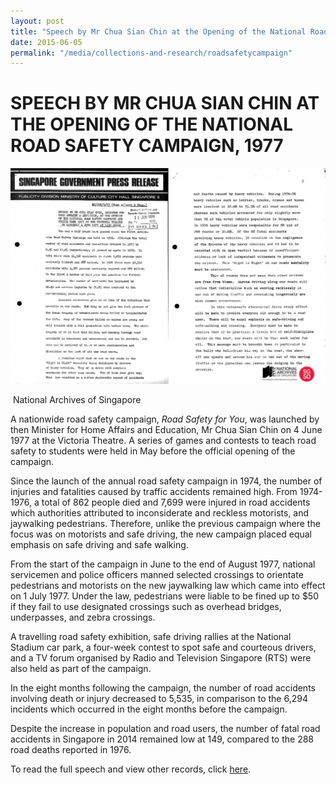 ```yaml
---
layout: post
title: "Speech by Mr Chua Sian Chin at the Opening of the National Road Safety Campaign, 1977"
date: 2015-06-05
permalink: "/media/collections-and-research/roadsafetycampaign"
---
```


<iframe id="pxcelframe" src="//t.sharethis.com/a/t_.htm?ver=0.345.16985&amp;cid=c010#rnd=1577953888611&amp;cid=c010&amp;dmn=www.nas.gov.sg&amp;tt=t.dhj&amp;dhjLcy=62&amp;lbl=pxcel&amp;flbl=pxcel&amp;ll=d&amp;ver=0.345.16985&amp;ell=d&amp;cck=__stid&amp;pn=%2Fblogs%2Farchivistpick%2Froad-safety-campaign%2F&amp;qs=na&amp;rdn=www.nas.gov.sg&amp;rpn=%2Fblogs%2Farchivistpick%2F2015%2F06%2F&amp;rqs=na&amp;cc=SG&amp;cont=AS&amp;ipaddr=" style="display: none;"></iframe>

# SPEECH BY MR CHUA SIAN CHIN AT THE OPENING OF THE NATIONAL ROAD SAFETY CAMPAIGN, 1977

![National Archives of Singapore](../../../images/blogs/2015-06-05-L-1024x701.jpg)

​																	National Archives of Singapore

A nationwide road safety campaign, *Road Safety for You*, was launched by then Minister for Home Affairs and Education, Mr Chua Sian Chin on 4 June 1977 at the Victoria Theatre.  A series of games and contests to teach road safety to students were held in May before the official opening of the campaign.

Since the launch of the annual road safety campaign in 1974, the number of injuries and fatalities caused by traffic accidents remained high. From 1974-1976, a total of 862 people died and 7,699 were injured in road accidents which authorities attributed to inconsiderate and reckless motorists, and jaywalking pedestrians. Therefore, unlike the previous campaign where the focus was on motorists and safe driving, the new campaign placed equal emphasis on safe driving and safe walking.

From the start of the campaign in June to the end of August 1977, national servicemen and police officers manned selected crossings to orientate pedestrians and motorists on the new jaywalking law which came into effect on 1 July 1977. Under the law, pedestrians were liable to be fined up to $50 if they fail to use designated crossings such as overhead bridges, underpasses, and zebra crossings.

A travelling road safety exhibition, safe driving rallies at the National Stadium car park, a four-week contest to spot safe and courteous drivers, and a TV forum organised by Radio and Television Singapore (RTS) were also held as part of the campaign.

In the eight months following the campaign, the number of road accidents involving death or injury decreased to 5,535, in comparison to the 6,294 incidents which occurred in the eight months before the campaign.

Despite the increase in population and road users, the number of fatal road accidents in Singapore in 2014 remained low at 149, compared to the 288 road deaths reported in 1976.

To read the full speech and view other records, click [here](http://www.nas.gov.sg/archivesonline/speeches/record-details/70801f7c-115d-11e3-83d5-0050568939ad).